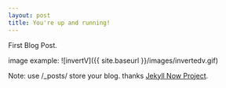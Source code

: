 ```yaml
---
layout: post
title: You're up and running!
---
```


First Blog Post.

image example:
![invertV]({{ site.baseurl }}/images/invertedv.gif)

Note: use /_posts/ store your blog. thanks  [Jekyll Now Project](https://github.com/barryclark/jekyll-now).